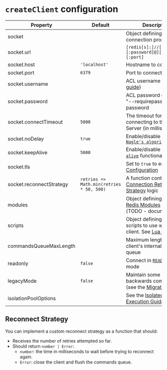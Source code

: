 # `createClient` configuration

| Property                 | Default                                  | Description                                                                                                                  |
|--------------------------|------------------------------------------|------------------------------------------------------------------------------------------------------------------------------|
| socket                   |                                          | Object defining socket connection properties                                                                                 |
| socket.url               |                                          | `[redis[s]:]//[[username][:password]@][host][:port]`                                                                         |
| socket.host              | `'localhost'`                            | Hostname to connect to                                                                                                       |
| socket.port              | `6379`                                   | Port to connect to                                                                                                           |
| socket.username          |                                          | ACL username ([see ACL guide](https://redis.io/topics/acl))                                                                  |
| socket.password          |                                          | ACL password or the old "--requirepass" password                                                                             |
| socket.connectTimeout    | `5000`                                   | The timeout for connecting to the Redis Server (in milliseconds)                                                             |
| socket.noDelay           | `true`                                   | Enable/disable the use of [`Nagle's algorithm`](https://nodejs.org/api/net.html#net_socket_setnodelay_nodelay)               |
| socket.keepAlive         | `5000`                                   | Enable/disable the [`keep-alive`](https://nodejs.org/api/net.html#net_socket_setkeepalive_enable_initialdelay) functionality |
| socket.tls               |                                          | Set to `true` to enable [TLS Configuration](https://nodejs.org/api/tls.html#tls_tls_connect_options_callback)                |
| socket.reconnectStrategy | `retries => Math.min(retries * 50, 500)` | A function containing the [Connection Retry Strategy](#retry-strategy) logic                                                 |
| modules                  |                                          | Object defining which [Redis Modules](https://redis.io/modules) to include (TODO - document)                                 |
| scripts                  |                                          | Object defining Lua scripts to use with this client.  See [Lua Scripts](../README.md#lua-scripts)                            |
| commandsQueueMaxLength   |                                          | Maximum length of the client's internal command queue                                                                        |
| readonly                 | `false`                                  | Connect in [`READONLY`](https://redis.io/commands/readonly) mode                                                             |
| legacyMode               | `false`                                  | Maintain some backwards compatibility (see the [Migration Guide](v3-to-v4.md))                                               |
| isolationPoolOptions     |                                          | See the [Isolated Execution Guide](./isolated-execution.md)                                                                  |

## Reconnect Strategy

You can implement a custom reconnect strategy as a function that should:

- Receives the number of retries attempted so far.
- Should return `number | Error`:
    - `number`: the time in milliseconds to wait before trying to reconnect again.
    - `Error`: close the client and flush the commands queue.
